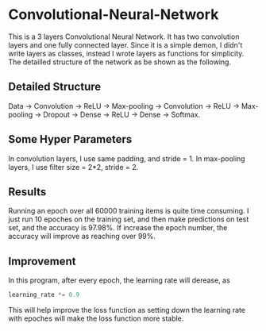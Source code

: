 # Convolutional-Neural-Network
This is a 3 layers Convolutional Neural Network. It has two convolution layers and one fully connected layer. Since it is a simple demon, I didn't write layers as classes, instead I wrote layers as functions for simplicity. The detailled structure of the network as be shown as the following.

## Detailed Structure
Data -> Convolution -> ReLU -> Max-pooling -> Convolution -> ReLU -> Max-pooling -> Dropout -> Dense -> ReLU -> Dense -> Softmax.

## Some Hyper Parameters
In convolution layers, I use same padding, and stride = 1.
In max-pooling layers, I use filter size = 2*2, stride = 2.

## Results
Running an epoch over all 60000 training items is quite time consuming. I just run 10 epoches on the training set, and then make predictions on test set, and the accuracy is 97.98%. If increase the epoch number, the accuracy will improve as reaching over 99%.

## Improvement
In this program, after every epoch, the learning rate will derease, as

```Python
learning_rate *= 0.9
```

This will help improve the loss function as setting down the learning rate with epoches will make the loss function more stable.
